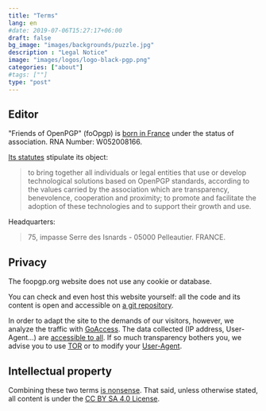 ```yaml
---
title: "Terms"
lang: en
#date: 2019-07-06T15:27:17+06:00
draft: false
bg_image: "images/backgrounds/puzzle.jpg"
description : "Legal Notice"
image: "images/logos/logo-black-pgp.png"
categories: ["about"]
#tags: [""]
type: "post"
---
```


## Editor

"Friends of OpenPGP" (foOpgp) is [born in France](/documents/JOAFE_PDF_Unitaire_20230015_00088.pdf) under the status of association. RNA Number: W052008166.

[Its statutes](/fr/about/status/) stipulate its object:

> to bring together all individuals or legal entities that use or develop technological solutions based on OpenPGP standards, according to the values carried by the association which are transparency, benevolence, cooperation and proximity; to promote and facilitate the adoption of these technologies and to support their growth and use.

Headquarters:

> 75, impasse Serre des Isnards - 05000 Pelleautier. FRANCE.

## Privacy

The foopgp.org website does not use any cookie or database.

You can check and even host this website yourself: all the code and its content is open and accessible on [a git repository](https://github.com/foopgp/foopgp-hugowebsite).

In order to adapt the site to the demands of our visitors, however, we analyze the traffic with [GoAccess](https://goaccess.io/). The
data collected (IP address, User-Agent…) are [accessible to all](/goaccess/last2w.html). If so much transparency
bothers you, we advise you to use [TOR](https://en.wikipedia.org/wiki/Tor_%28anonymity_network%29) or to modify your [User-Agent](https://www.howtogeek.com/113439/how-to-change-your-browsers-user-agent-without-installing-any-extensions/).

## Intellectual property

Combining these two terms [is nonsense](https://www.gnu.org/philosophy/not-ipr.en.html). That said, unless otherwise stated, all content is under the [CC BY SA 4.0 License](https://creativecommons.org/licenses/by-sa/4.0/).
